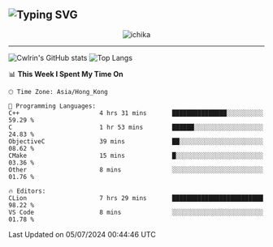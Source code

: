 ![Typing SVG](https://readme-typing-svg.demolab.com?font=Jost&size=24&pause=1000&color=7799EE&vCenter=true&multiline=true&random=false&width=435&height=100&lines=Hi+there;I'm+Sakurakouji+Nanaha;You+can+also+tell+me+Cwlrin%E2%98%86)
---
<p align="center">
  <img src="https://image.cwlrin.wiki/images/2024/06/17/Happy-Birthday2023---.png" alt="ichika" border="0" />
</p>

---
![Cwlrin's GitHub stats](https://github-readme-stats.vercel.app/api?username=cwlrin&show_icons=true&theme=buefy)
![Top Langs](https://github-readme-stats.vercel.app/api/top-langs/?username=cwlrin&layout=compact&hide=html,css)

<!--START_SECTION:waka-->
📊 **This Week I Spent My Time On** 

```text
🕑︎ Time Zone: Asia/Hong_Kong

💬 Programming Languages: 
C++                      4 hrs 31 mins       ███████████████░░░░░░░░░░   59.29 % 
C                        1 hr 53 mins        ██████░░░░░░░░░░░░░░░░░░░   24.83 % 
ObjectiveC               39 mins             ██░░░░░░░░░░░░░░░░░░░░░░░   08.62 % 
CMake                    15 mins             █░░░░░░░░░░░░░░░░░░░░░░░░   03.36 % 
Other                    8 mins              ░░░░░░░░░░░░░░░░░░░░░░░░░   01.76 % 

🔥 Editors: 
CLion                    7 hrs 29 mins       █████████████████████████   98.22 % 
VS Code                  8 mins              ░░░░░░░░░░░░░░░░░░░░░░░░░   01.78 % 
```


 Last Updated on 05/07/2024 00:44:46 UTC
<!--END_SECTION:waka-->
